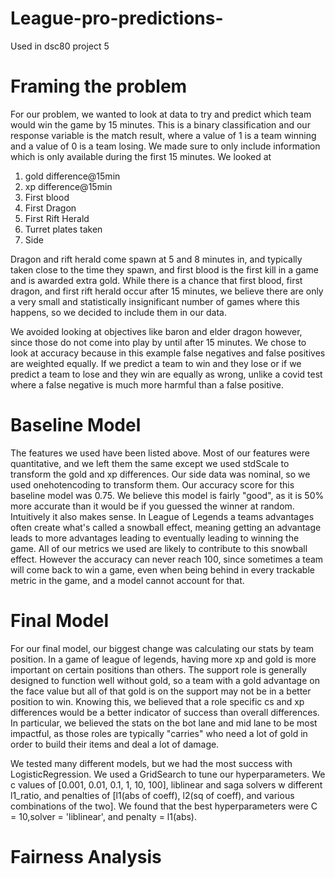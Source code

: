 # League-pro-predictions-
Used in dsc80 project 5
# Framing the problem
For our problem, we wanted to look at data to try and predict which team would win the game by 15 minutes. This is a binary classification and our response variable is the match result, where a value of 1 is a team winning and a value of 0 is a team losing. We made sure to only include information which is only available during the first 15 minutes. 
We looked at 

<ol>
  <li>gold difference@15min</li>
  <li>xp difference@15min</li>
  <li>First blood</li>
  <li>First Dragon</li>
  <li>First Rift Herald</li>
  <li>Turret plates taken</li>
  <li>Side</li>
</ol>  
Dragon and rift herald come spawn at 5 and 8 minutes in, and typically taken close to the time they spawn, and first blood is the first kill in a game and is awarded extra gold. While there is a chance that first blood, first dragon, and first rift herald occur after 15 minutes, we believe there are only a very small and statistically insignificant number of games where this happens, so we decided to include them in our data. 

We avoided looking at objectives like baron and elder dragon however, since those do not come into play by until after 15 minutes. 
We chose to look at accuracy because in this example false negatives and false positives are weighted equally. If we predict a team to win and they lose or if we predict a team to lose and they win are equally as wrong, unlike a covid test where a false negative is much more harmful than a false positive. 

# Baseline Model
The features we used have been listed above. Most of our features were quantitative, and we left them the same except we used stdScale to transform the gold and xp differences. Our side data was nominal, so we used onehotencoding to transform them. 
Our accuracy score for this baseline model was 0.75. We believe this model is fairly "good", as it is 50% more accurate than it would be if you guessed the winner at random. Intuitively it also makes sense. In League of Legends a teams advantages often create what's called a snowball effect, meaning getting an advantage leads to more advantages leading to eventually leading to winning the game. All of our metrics we used are likely to contribute to this snowball effect. 
However the accuracy can never reach 100, since sometimes a team will come back to win a game, even when being behind in every trackable metric in the game, and a model cannot account for that. 

# Final Model
For our final model, our biggest change was calculating our stats by team position. In a game of league of legends, having more xp and gold is more important on certain positions than others. The support role is generally designed to function well without gold, so a team with a gold advantage on the face value but all of that gold is on the support may not be in a better position to win. Knowing this, we believed that a role specific cs and xp differences would be a better indicator of success than overall differences. In particular, we believed the stats on the bot lane and mid lane to be most impactful, as those roles are typically "carries" who need a lot of gold in order to build their items and deal a lot of damage. 

We tested many different models, but we had the most success with LogisticRegression. We used a GridSearch to tune our hyperparameters. We c values of [0.001, 0.01, 0.1, 1, 10, 100], liblinear and saga solvers w different l1_ratio, and penalties of [l1(abs of coeff), l2(sq of coeff), and various combinations of the two]. We found that the best hyperparameters were C = 10,solver = 'liblinear', and penalty = l1(abs).  

# Fairness Analysis

